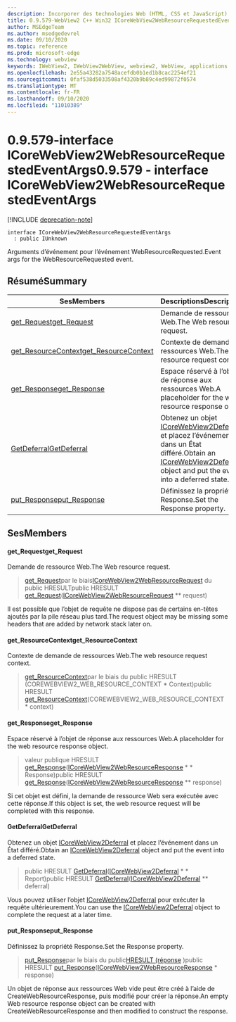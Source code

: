 ```yaml
---
description: Incorporer des technologies Web (HTML, CSS et JavaScript) dans vos applications natives avec le contrôle Microsoft Edge WebView2
title: 0.9.579-WebView2 C++ Win32 ICoreWebView2WebResourceRequestedEventArgs
author: MSEdgeTeam
ms.author: msedgedevrel
ms.date: 09/10/2020
ms.topic: reference
ms.prod: microsoft-edge
ms.technology: webview
keywords: IWebView2, IWebView2WebView, webview2, WebView, applications Win32, Win32, Edge, ICoreWebView2, ICoreWebView2Controller, contrôle de navigateur, html Edge, ICoreWebView2WebResourceRequestedEventArgs
ms.openlocfilehash: 2e55a43282a7548acefdb0b1ed1b8cac2254ef21
ms.sourcegitcommit: 0faf538d5033508af4320b9b89c4ed99872f0574
ms.translationtype: MT
ms.contentlocale: fr-FR
ms.lasthandoff: 09/10/2020
ms.locfileid: "11010389"
---
```

# <span data-ttu-id="43d05-104">0.9.579-interface ICoreWebView2WebResourceRequestedEventArgs</span><span class="sxs-lookup"><span data-stu-id="43d05-104">0.9.579 - interface ICoreWebView2WebResourceRequestedEventArgs</span></span> 

[!INCLUDE [deprecation-note](../../includes/deprecation-note.md)]

```
interface ICoreWebView2WebResourceRequestedEventArgs
  : public IUnknown
```

<span data-ttu-id="43d05-105">Arguments d’événement pour l’événement WebResourceRequested.</span><span class="sxs-lookup"><span data-stu-id="43d05-105">Event args for the WebResourceRequested event.</span></span>

## <span data-ttu-id="43d05-106">Résumé</span><span class="sxs-lookup"><span data-stu-id="43d05-106">Summary</span></span>

 <span data-ttu-id="43d05-107">Ses</span><span class="sxs-lookup"><span data-stu-id="43d05-107">Members</span></span>                        | <span data-ttu-id="43d05-108">Descriptions</span><span class="sxs-lookup"><span data-stu-id="43d05-108">Descriptions</span></span>
--------------------------------|---------------------------------------------
[<span data-ttu-id="43d05-109">get_Request</span><span class="sxs-lookup"><span data-stu-id="43d05-109">get_Request</span></span>](#get_request) | <span data-ttu-id="43d05-110">Demande de ressource Web.</span><span class="sxs-lookup"><span data-stu-id="43d05-110">The Web resource request.</span></span>
[<span data-ttu-id="43d05-111">get_ResourceContext</span><span class="sxs-lookup"><span data-stu-id="43d05-111">get_ResourceContext</span></span>](#get_resourcecontext) | <span data-ttu-id="43d05-112">Contexte de demande de ressources Web.</span><span class="sxs-lookup"><span data-stu-id="43d05-112">The web resource request context.</span></span>
[<span data-ttu-id="43d05-113">get_Response</span><span class="sxs-lookup"><span data-stu-id="43d05-113">get_Response</span></span>](#get_response) | <span data-ttu-id="43d05-114">Espace réservé à l’objet de réponse aux ressources Web.</span><span class="sxs-lookup"><span data-stu-id="43d05-114">A placeholder for the web resource response object.</span></span>
[<span data-ttu-id="43d05-115">GetDeferral</span><span class="sxs-lookup"><span data-stu-id="43d05-115">GetDeferral</span></span>](#getdeferral) | <span data-ttu-id="43d05-116">Obtenez un objet [ICoreWebView2Deferral](icorewebview2deferral.md) et placez l’événement dans un État différé.</span><span class="sxs-lookup"><span data-stu-id="43d05-116">Obtain an [ICoreWebView2Deferral](icorewebview2deferral.md) object and put the event into a deferred state.</span></span>
[<span data-ttu-id="43d05-117">put_Response</span><span class="sxs-lookup"><span data-stu-id="43d05-117">put_Response</span></span>](#put_response) | <span data-ttu-id="43d05-118">Définissez la propriété Response.</span><span class="sxs-lookup"><span data-stu-id="43d05-118">Set the Response property.</span></span>

## <span data-ttu-id="43d05-119">Ses</span><span class="sxs-lookup"><span data-stu-id="43d05-119">Members</span></span>

#### <span data-ttu-id="43d05-120">get_Request</span><span class="sxs-lookup"><span data-stu-id="43d05-120">get_Request</span></span> 

<span data-ttu-id="43d05-121">Demande de ressource Web.</span><span class="sxs-lookup"><span data-stu-id="43d05-121">The Web resource request.</span></span>

> <span data-ttu-id="43d05-122">[get_Request](#get_request)par le biais[ICoreWebView2WebResourceRequest](icorewebview2webresourcerequest.md) du public HRESULT</span><span class="sxs-lookup"><span data-stu-id="43d05-122">public HRESULT [get_Request](#get_request)([ICoreWebView2WebResourceRequest](icorewebview2webresourcerequest.md) \*\* request)</span></span>

<span data-ttu-id="43d05-123">Il est possible que l’objet de requête ne dispose pas de certains en-têtes ajoutés par la pile réseau plus tard.</span><span class="sxs-lookup"><span data-stu-id="43d05-123">The request object may be missing some headers that are added by network stack later on.</span></span>

#### <span data-ttu-id="43d05-124">get_ResourceContext</span><span class="sxs-lookup"><span data-stu-id="43d05-124">get_ResourceContext</span></span> 

<span data-ttu-id="43d05-125">Contexte de demande de ressources Web.</span><span class="sxs-lookup"><span data-stu-id="43d05-125">The web resource request context.</span></span>

> <span data-ttu-id="43d05-126">[get_ResourceContext](#get_resourcecontext)par le biais du public HRESULT (COREWEBVIEW2_WEB_RESOURCE_CONTEXT \* Context)</span><span class="sxs-lookup"><span data-stu-id="43d05-126">public HRESULT [get_ResourceContext](#get_resourcecontext)(COREWEBVIEW2_WEB_RESOURCE_CONTEXT \* context)</span></span>

#### <span data-ttu-id="43d05-127">get_Response</span><span class="sxs-lookup"><span data-stu-id="43d05-127">get_Response</span></span> 

<span data-ttu-id="43d05-128">Espace réservé à l’objet de réponse aux ressources Web.</span><span class="sxs-lookup"><span data-stu-id="43d05-128">A placeholder for the web resource response object.</span></span>

> <span data-ttu-id="43d05-129">valeur publique HRESULT [get_Response](#get_response)([ICoreWebView2WebResourceResponse](icorewebview2webresourceresponse.md) \* \* Response)</span><span class="sxs-lookup"><span data-stu-id="43d05-129">public HRESULT [get_Response](#get_response)([ICoreWebView2WebResourceResponse](icorewebview2webresourceresponse.md) \*\* response)</span></span>

<span data-ttu-id="43d05-130">Si cet objet est défini, la demande de ressource Web sera exécutée avec cette réponse.</span><span class="sxs-lookup"><span data-stu-id="43d05-130">If this object is set, the web resource request will be completed with this response.</span></span>

#### <span data-ttu-id="43d05-131">GetDeferral</span><span class="sxs-lookup"><span data-stu-id="43d05-131">GetDeferral</span></span> 

<span data-ttu-id="43d05-132">Obtenez un objet [ICoreWebView2Deferral](icorewebview2deferral.md) et placez l’événement dans un État différé.</span><span class="sxs-lookup"><span data-stu-id="43d05-132">Obtain an [ICoreWebView2Deferral](icorewebview2deferral.md) object and put the event into a deferred state.</span></span>

> <span data-ttu-id="43d05-133">public HRESULT [GetDeferral](#getdeferral)([ICoreWebView2Deferral](icorewebview2deferral.md) \* \* Report)</span><span class="sxs-lookup"><span data-stu-id="43d05-133">public HRESULT [GetDeferral](#getdeferral)([ICoreWebView2Deferral](icorewebview2deferral.md) \*\* deferral)</span></span>

<span data-ttu-id="43d05-134">Vous pouvez utiliser l’objet [ICoreWebView2Deferral](icorewebview2deferral.md) pour exécuter la requête ultérieurement.</span><span class="sxs-lookup"><span data-stu-id="43d05-134">You can use the [ICoreWebView2Deferral](icorewebview2deferral.md) object to complete the request at a later time.</span></span>

#### <span data-ttu-id="43d05-135">put_Response</span><span class="sxs-lookup"><span data-stu-id="43d05-135">put_Response</span></span> 

<span data-ttu-id="43d05-136">Définissez la propriété Response.</span><span class="sxs-lookup"><span data-stu-id="43d05-136">Set the Response property.</span></span>

> <span data-ttu-id="43d05-137">[put_Response](#put_response)par le biais du public[HRESULT (réponse](icorewebview2webresourceresponse.md) )</span><span class="sxs-lookup"><span data-stu-id="43d05-137">public HRESULT [put_Response](#put_response)([ICoreWebView2WebResourceResponse](icorewebview2webresourceresponse.md) \* response)</span></span>

<span data-ttu-id="43d05-138">Un objet de réponse aux ressources Web vide peut être créé à l’aide de CreateWebResourceResponse, puis modifié pour créer la réponse.</span><span class="sxs-lookup"><span data-stu-id="43d05-138">An empty Web resource response object can be created with CreateWebResourceResponse and then modified to construct the response.</span></span>

